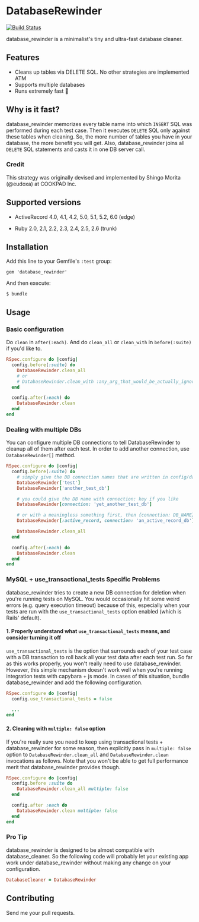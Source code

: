 # DatabaseRewinder

[![Build Status](https://travis-ci.org/amatsuda/database_rewinder.svg)](http://travis-ci.org/amatsuda/database\_rewinder)

database\_rewinder is a minimalist's tiny and ultra-fast database cleaner.

## Features

* Cleans up tables via DELETE SQL. No other strategies are implemented ATM
* Supports multiple databases
* Runs extremely fast :dash:

## Why is it fast?

database\_rewinder memorizes every table name into which `INSERT` SQL was performed during each test case.
Then it executes `DELETE` SQL only against these tables when cleaning.
So, the more number of tables you have in your database, the more benefit you will get.
Also, database\_rewinder joins all `DELETE` SQL statements and casts it in one DB server call.

### Credit

This strategy was originally devised and implemented by Shingo Morita (@eudoxa) at COOKPAD Inc.

## Supported versions

* ActiveRecord 4.0, 4.1, 4.2, 5.0, 5.1, 5.2, 6.0 (edge)

* Ruby 2.0, 2.1, 2.2, 2.3, 2.4, 2.5, 2.6 (trunk)

## Installation

Add this line to your Gemfile's `:test` group:

    gem 'database_rewinder'

And then execute:

    $ bundle

## Usage

### Basic configuration

Do `clean` in `after(:each)`. And do `clean_all` or `clean_with` in `before(:suite)` if you'd like to.

```ruby
RSpec.configure do |config|
  config.before(:suite) do
    DatabaseRewinder.clean_all
    # or
    # DatabaseRewinder.clean_with :any_arg_that_would_be_actually_ignored_anyway
  end

  config.after(:each) do
    DatabaseRewinder.clean
  end
end
```

### Dealing with multiple DBs

You can configure multiple DB connections to tell DatabaseRewinder to cleanup all of them after each test.
In order to add another connection, use `DatabaseRewinder[]` method.

```ruby
RSpec.configure do |config|
  config.before(:suite) do
    # simply give the DB connection names that are written in config/database.yml
    DatabaseRewinder['test']
    DatabaseRewinder['another_test_db']

    # you could give the DB name with connection: key if you like
    DatabaseRewinder[connection: 'yet_another_test_db']

    # or with a meaningless something first, then {connection: DB_NAME} as the second argument (DatabaseCleaner compatible)
    DatabaseRewinder[:active_record, connection: 'an_active_record_db']

    DatabaseRewinder.clean_all
  end

  config.after(:each) do
    DatabaseRewinder.clean
  end
end
```

### MySQL + use\_transactional\_tests Specific Problems

database\_rewinder tries to create a new DB connection for deletion when you're running tests on MySQL.
You would occasionally hit some weird errors (e.g. query execution timeout) because of this, especially when your tests are run with the `use_transactional_tests` option enabled (which is Rails' default).

#### 1. Properly understand what `use_transactional_tests` means, and consider turning it off

`use_transactional_tests` is the option that surrounds each of your test case with a DB transaction to roll back all your test data after each test run.
So far as this works properly, you won't really need to use database\_rewinder.
However, this simple mechanism doesn't work well when you're running integration tests with capybara + js mode.
In cases of this situation, bundle database\_rewinder and add the following configuration.

```ruby
RSpec.configure do |config|
  config.use_transactional_tests = false

  ...
end
```

#### 2. Cleaning with `multiple: false` option
If you're really sure you need to keep using transactional tests + database\_rewinder for some reason, then explicitly pass in `multiple: false` option to `DatabaseRewinder.clean_all` and `DatabaseRewinder.clean` invocations as follows. Note that you won't be able to get full performance merit that database\_rewinder provides though.

```ruby
RSpec.configure do |config|
  config.before :suite do
    DatabaseRewinder.clean_all multiple: false
  end

  config.after :each do
    DatabaseRewinder.clean multiple: false
  end
end
```

### Pro Tip

database\_rewinder is designed to be almost compatible with database\_cleaner.
So the following code will probably let your existing app work under database\_rewinder without making any change on your configuration.

```ruby
DatabaseCleaner = DatabaseRewinder
```

## Contributing

Send me your pull requests.
